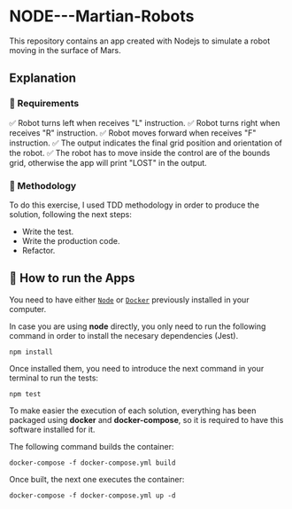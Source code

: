 # NODE---Martian-Robots

This repository contains an app created with Nodejs to simulate a robot moving in the surface of Mars.

## Explanation

### 🔶 Requirements

✅ Robot turns left when receives "L" instruction.
✅ Robot turns right when receives "R" instruction.
✅ Robot moves forward when receives "F" instruction.
✅ The output indicates the final grid position and orientation of the robot.
✅ The robot has to move inside the control are of the bounds grid, otherwise the app will print "LOST" in the output.

### 🔶  Methodology

To do this exercise, I used TDD methodology in order to produce the solution, following the next steps:
- Write the test.
- Write the production code.
- Refactor.

## 🚀 How to run the Apps

You need to have either [```Node```](https://nodejs.org/es/) or [```Docker```](https://www.docker.com/) previously installed in your computer.

In case you are using **node** directly, you only need to run the following command in order to install the necesary dependencies (Jest).
```
npm install
```

Once installed them, you need to introduce the next command in your terminal to run the tests:
```
npm test
```

To make easier the execution of each solution, everything has been packaged using **docker** and **docker-compose**, so it is required to have this software installed for it.

The following command builds the container:

```
docker-compose -f docker-compose.yml build
```

Once built, the next one executes the container:

```
docker-compose -f docker-compose.yml up -d
```
